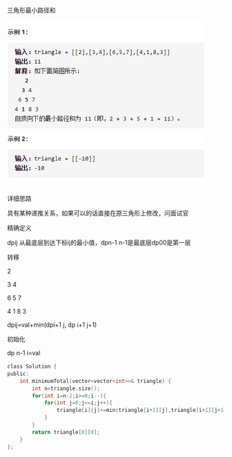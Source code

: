 三角形最小路径和

![img](image/1627893073562.png)

详细思路

具有某种递推关系，如果可以的话直接在原三角形上修改，问面试官

精确定义

dpij 从最底层到达下标ij的最小值，dpn-1 n-1是最底层dp00是第一层

转移

2

3 4

6 5 7 

4 1 8 3

dpij=val+min(dpi+1 j, dp i+1 j+1)

初始化

dp n-1 i=val

```c
class Solution {
public:
    int minimumTotal(vector<vector<int>>& triangle) {
        int n=triangle.size();
        for(int i=n-2;i>=0;i--){
            for(int j=0;j<=i;j++){
                triangle[i][j]+=min(triangle[i+1][j],triangle[i+1][j+1]);
            }
        }
        return triangle[0][0];
    }
};
```

